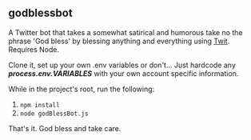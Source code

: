 ## godblessbot

A Twitter bot that takes a somewhat satirical and humorous take no the phrase 'God bless' by blessing
anything and everything using [Twit]([https://github.com/ttezel/twit). Requires Node. 

Clone it, set up your own .env variables or don't... Just hardcode any **_process.env.VARIABLES_** 
with your own account specific information. 

While in the project's root, run the following:
 1. ```npm install```
 2. ```node godBlessBot.js``` 

That's it. 
God bless and take care. 
